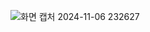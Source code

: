 ![화면 캡처 2024-11-06 232627](https://github.com/user-attachments/assets/5e873ff4-aa69-4b2f-b3bf-d555ea18e967)
